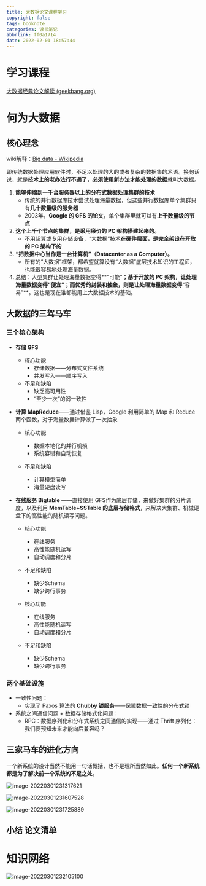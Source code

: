 ```yaml
---
title: 大数据论文课程学习
copyright: false
tags: booknote
categories: 读书笔记
abbrlink: ff0a1714
date: 2022-02-01 18:57:44
---
```


<!-- toc -->

# 学习课程 

[大数据经典论文解读 (geekbang.org)](https://time.geekbang.org/column/intro/100091101)

# 何为大数据

## 核心理念

wiki解释：[Big data - Wikipedia](https://en.wikipedia.org/wiki/Big_data)

即传统数据处理应用软件时，不足以处理的大的或者复杂的数据集的术语。换句话说，就是**技术上的老办法行不通了，必须使用新办法才能处理的数据**就叫大数据。

1. **能够伸缩到一千台服务器以上的分布式数据处理集群的技术**
   - 传统的并行数据库技术尝试处理海量数据，但这些并行数据库单个集群只有**几十数量级的服务器**
   - 2003年，**Google 的 GFS 的论文**，单个集群里就可以有**上千数量级的节点**
2. **这个上千个节点的集群，是采用廉价的 PC 架构搭建起来的。**
   - 不用超算或专用存储设备，“大数据”技术**在硬件层面，是完全架设在开放的 PC 架构下的**
3. **“把数据中心当作是一台计算机”（Datacenter as a Computer）。**
   - 所有的“大数据”框架，都希望就算没有“大数据”底层技术知识的工程师，也能很容易地处理海量数据。
4. 总结：大型集群让处理海量数据变得**“可能”**；基于开放的 PC 架构，让处理海量数据变得“便宜”；而优秀的封装和抽象，则是让处理海量数据变得**“容易”**。这也是现在谁都能用上大数据技术的基础。



## 大数据的三驾马车

### 三个核心架构

- **存储 GFS**

  - 核心功能
    - 存储数据——分布式文件系统
    - 并发写入——顺序写入
  - 不足和缺陷
    - 缺乏高可用性
    - “至少一次”的弱一致性

- **计算 MapReduce**——通过借鉴 Lisp，Google 利用简单的 Map 和 Reduce 两个函数，对于海量数据计算做了一次抽象

  - 核心功能
    - 数据本地化的并行机损
    - 系统容错和自动恢复

  - 不足和缺陷
    - 计算模型简单
    - 海量硬盘读写

- **在线服务 Bigtable** ——直接使用 GFS作为底层存储，来做好集群的分片调度，以及利用 **MemTable+SSTable 的底层存储格式**，来解决大集群、机械硬盘下的高性能的随机读写问题。

  - 核心功能
    - 在线服务
    - 高性能随机读写
    - 自动调度和分片
  - 不足和缺陷
    - 缺少Schema
    - 缺少跨行事务

  

  - 核心功能
    - 在线服务
    - 高性能随机读写
    - 自动调度和分片
  - 不足和缺陷
    - 缺少Schema
    - 缺少跨行事务

### 两个基础设施

- 一致性问题：
  - 实现了 Paxos 算法的 **Chubby 锁服务**——保障数据一致性的分布式锁
- 系统之间通信问题 + 数据存储格式化问题：
  - RPC：数据序列化和分布式系统之间通信的实现——通过 Thrift 序列化：我们要预知未来才能向后兼容吗？

## 三家马车的进化方向

一个新系统的设计当然不能用一句话概括，也不是理所当然如此。**任何一个新系统都是为了解决前一个系统的不足之处**。

![image-20220301231317621](C:\Users\m1885\AppData\Roaming\Typora\typora-user-images\image-20220301231317621.png)

![image-20220301231607528](C:\Users\m1885\AppData\Roaming\Typora\typora-user-images\image-20220301231607528.png)

![image-20220301231725889](C:\Users\m1885\AppData\Roaming\Typora\typora-user-images\image-20220301231725889.png)

## 小结 论文清单



# 知识网络

![image-20220301232105100](C:\Users\m1885\AppData\Roaming\Typora\typora-user-images\image-20220301232105100.png)

